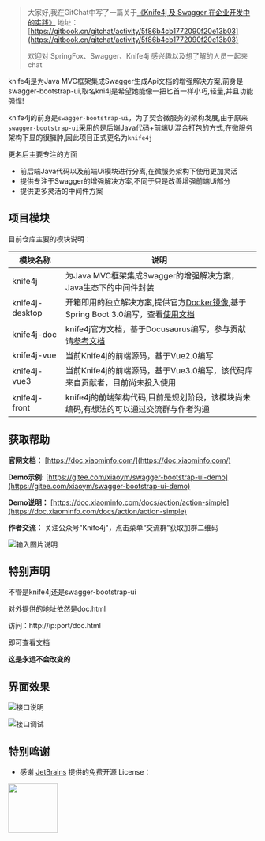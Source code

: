 >大家好,我在GitChat中写了一篇关于[《Knife4j 及 Swagger 在企业开发中的实践》](https://gitbook.cn/gitchat/activity/5f86b4cb1772090f20e13b03)
>地址：[https://gitbook.cn/gitchat/activity/5f86b4cb1772090f20e13b03](https://gitbook.cn/gitchat/activity/5f86b4cb1772090f20e13b03)
>
>欢迎对 SpringFox、Swagger、Knife4j 感兴趣以及想了解的人员一起来chat 
>

knife4j是为Java MVC框架集成Swagger生成Api文档的增强解决方案,前身是swagger-bootstrap-ui,取名kni4j是希望她能像一把匕首一样小巧,轻量,并且功能强悍!

knife4j的前身是`swagger-bootstrap-ui`，为了契合微服务的架构发展,由于原来`swagger-bootstrap-ui`采用的是后端Java代码+前端Ui混合打包的方式,在微服务架构下显的很臃肿,因此项目正式更名为`knife4j`

更名后主要专注的方面

- 前后端Java代码以及前端Ui模块进行分离,在微服务架构下使用更加灵活
- 提供专注于Swagger的增强解决方案,不同于只是改善增强前端Ui部分
- 提供更多灵活的中间件方案

## 项目模块

目前仓库主要的模块说明：

| 模块名称             | 说明                                                         |
| -------------------- | ------------------------------------------------------------ |
| knife4j              | 为Java MVC框架集成Swagger的增强解决方案，Java生态下的中间件封装                      |
| knife4j-desktop        |开箱即用的独立解决方案,提供官方[Docker镜像](https://hub.docker.com/repository/docker/xiaoymin/knife4j/general),基于Spring Boot 3.0编写，查看[使用文档](https://doc.xiaominfo.com/docs/middleware-sources/desktop-introduction)|
| knife4j-doc    | knife4j官方文档，基于Docusaurus编写，参与贡献请[参考文档](https://doc.xiaominfo.com/docs/community/joinus)      |
| knife4j-vue      |当前Knife4j的前端源码，基于Vue2.0编写                         |
| knife4j-vue3      |当前Knife4j的前端源码，基于Vue3.0编写，该代码库来自贡献者，目前尚未投入使用                        |
| knife4j-front        | knife4j的前端架构代码,目前是规划阶段，该模块尚未编码,有想法的可以通过交流群与作者沟通    |




## 获取帮助


**官网文档：** [https://doc.xiaominfo.com/](https://doc.xiaominfo.com/)

**Demo示例:** [https://gitee.com/xiaoym/swagger-bootstrap-ui-demo](https://gitee.com/xiaoym/swagger-bootstrap-ui-demo)

**Demo说明：** [https://doc.xiaominfo.com/docs/action/action-simple](https://doc.xiaominfo.com/docs/action/action-simple)

**作者交流：** 关注公众号"Knife4j"，点击菜单“交流群”获取加群二维码


![输入图片说明](https://foruda.gitee.com/images/1661053867569480310/扫码_搜索联合传播样式-标准色版.png "扫码_搜索联合传播样式-标准色版.png")
 

 

## 特别声明

不管是knife4j还是swagger-bootstrap-ui

对外提供的地址依然是doc.html

访问：http://ip:port/doc.html

即可查看文档

**这是永远不会改变的**



## 界面效果

![接口说明](static/1.png)

![接口调试](static/8.png)
 

## 特别鸣谢

- 感谢 [JetBrains](https://jb.gg/OpenSourceSupport) 提供的免费开源 License：

<img src="https://resources.jetbrains.com/storage/products/company/brand/logos/jb_beam.png"  width="100" height="100" />
  
